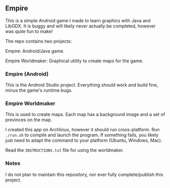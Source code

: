 ## Empire

This is a simple Android game I made to learn graphics with Java and LibGDX. It is buggy and will likely never actually be completed, however was quite fun to make!

The repo contains two projects:

Empire: Android/Java game.

Empire Worldmaker: Graphical utility to create maps for the game.

### Empire (Android)

This is the Android Studio project. Everything should work and build fine, minus the game's runtime bugs.

### Empire Worldmaker

This is used to create maps. Each map has a background image and a set of provinces on the map.

I created this app on Archlinux, however it should run cross-platform. Run `./run.sh` to compile and launch the program. If something fails, you likely just need to adapt the command to your platform (Ubuntu, Windows, Mac).

Read the `INSTRUCTIONS.txt` file for using the worldmaker.

### Notes

I do not plan to maintain this repository, nor ever fully complete/publish this project.
